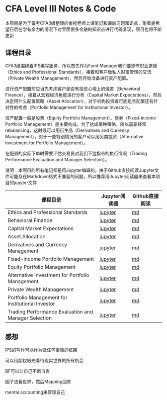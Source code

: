 # CFA Level III Notes & Code
本项目是为了备考CFA3级整理的金程老师上课笔记和课后习题知识点，笔者是希望日后在学有余力的情况下对里面很多金融的知识点进行代码复现，项目也将不断更新

## 课程目录
CFA3级围绕着IPS编写服务，所以首先作为Fund Manager我们要遵守职业道德（Ethics and Professional Standards），接着和客户做私人财富管理的交流（Private Wealth Management），然后开始准备进行资产配置。  

进行资产配置前应当先考虑客户是否有投资心理上的偏差（Behavioral Finance），接着从宏观经济角度进行分析（Capital Market Expectations），然后决定用什么配置策略（Asset Allocation），对于机构投资者可能组合配置还有针对性的考虑（Portfolio Management for Institutional Investor）。

资产配置一般是股票（Equity Portfolio Management）、债券（Fixed-income Portfolio Management）是主要构成，为了达成某种策略，所以需要经常rebalancing，这时候可以用衍生品（Derivatives and Currency Management），对于一些特别情况的客户可以用另类投资（Alternative Investment for Portfolio Management）。

在配置的实际下单时需要评估交易员对我们下达指令的执行情况（Trading Performance Evaluation and Manager Selection）。

说明：本项目的所有笔记都是用Jupyter编辑的，由于Github直接阅读Jupyter文件可能存在Markdown格式不兼容的问题，所以推荐用Jupyter阅读器来查看本项目的jupyter文件

| 课程目录                                             | Jupyter阅读器                                                | Github直接阅读        |
| ---------------------------------------------------- | ------------------------------------------------------------ | --------------------- |
| Ethics and Professional Standards                    | [jupyter](https://nbviewer.org/github/fcncassandra/code-for-CFA/blob/main/Ethics.ipynb) | [md](./Ethics.ipynb)  |
| Behavioral Finance                                   | [jupyter](https://nbviewer.org/github/fcncassandra/code-for-CFA/blob/main/BF.ipynb) | [md](./BF.ipynb)      |
| Capital Market Expectations                          | [jupyter](https://nbviewer.org/github/fcncassandra/code-for-CFA/blob/main/CME.ipynb) | [md](./CME.ipynb)     |
| Asset Allocation                                     | [jupyter](https://nbviewer.org/github/fcncassandra/code-for-CFA/blob/main/AA.ipynb) | [md](./AA.ipynb)      |
| Derivatives and Currency Management                  | [jupyter](https://nbviewer.org/github/fcncassandra/code-for-CFA/blob/main/Der&CM.ipynb) | [md](./Der&CM.ipynb)  |
| Fixed-income Portfolio Management                    | [jupyter](https://nbviewer.org/github/fcncassandra/code-for-CFA/blob/main/FI.ipynb) | [md](./FI.ipynb)      |
| Equity Portfolio Management                          | [jupyter](https://nbviewer.org/github/fcncassandra/code-for-CFA/blob/main/Equity.ipynb) | [md](./Equity.ipynb)  |
| Alternative Investment for Portfolio Management      | [jupyter](https://nbviewer.org/github/fcncassandra/code-for-CFA/blob/main/AI.ipynb) | [md](./AI.ipynb)      |
| Private Wealth Management                            | [jupyter](https://nbviewer.org/github/fcncassandra/code-for-CFA/blob/main/PWM.ipynb) | [md](./PWM.ipynb)     |
| Portfolio Management for Institutional Investor      | [jupyter](https://nbviewer.org/github/fcncassandra/code-for-CFA/blob/main/PM.ipynb) | [md](./PM.ipynb)      |
| Trading Performance Evaluation and Manager Selection | [jupyter](https://nbviewer.org/github/fcncassandra/code-for-CFA/blob/main/Trading.ipynb) | [md](./Trading.ipynb) |

## 感想

IPS的写作可以作为做任何事情的框架

可以用期权眼光看待现实世界的所有机会  

BF可以让自己不断自省

因子法看世界，然后Mapping回来

mental accounting来管理自己